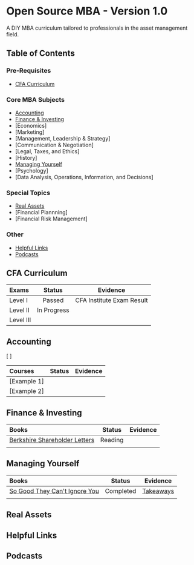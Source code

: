 # Open Source MBA - Version 1.0

A DIY MBA curriculum tailored to professionals in the asset management field.

## Table of Contents

### Pre-Requisites
- [CFA Curriculum](#CFA-Curriculum)

### Core MBA Subjects
- [Accounting](#Accounting)
- [Finance & Investing](#Finance-&-Investing)
- [Economics]
- [Marketing]
- [Management, Leadership & Strategy]
- [Communication & Negotiation]
- [Legal, Taxes, and Ethics]
- [History]
- [Managing Yourself](#Managing-Yourself)
- [Psychology]
- [Data Analysis, Operations, Information, and Decisions]

### Special Topics
- [Real Assets](#Real-Assets)
- [Financial Plannning]
- [Financial Risk Management]

### Other
- [Helpful Links](#Helpful-Links)
- [Podcasts](#Podcasts)

## CFA Curriculum

| Exams                                               | Status | Evidence |
| :---------------------------------------------------- | :----: | :------: |
| Level I                                        | Passed | CFA Institute Exam Result |
| Level II                                        | In Progress       |          |
| Level III                                         |  |          |

## Accounting

[ ]

| Courses                                               | Status | Evidence |
| :---------------------------------------------------- | :----: | :------: |
| [Example 1]                                           |        |          |
| [Example 2]                                           |        |          |

## Finance & Investing

| Books                                               | Status | Evidence |
| :---------------------------------------------------- | :----: | :------: |
| [Berkshire Shareholder Letters](https://www.berkshirehathaway.com/letters/letters.html)    | Reading |        |
|                                            |        |          |

## Managing Yourself

| Books                                               | Status | Evidence |
| :---------------------------------------------------- | :----: | :------: |
| [So Good They Can't Ignore You](https://www.calnewport.com/books/so-good/)           | Completed | [Takeaways](./so-good.md) |
|                                            |        |          |

## Real Assets

## Helpful Links

## Podcasts
